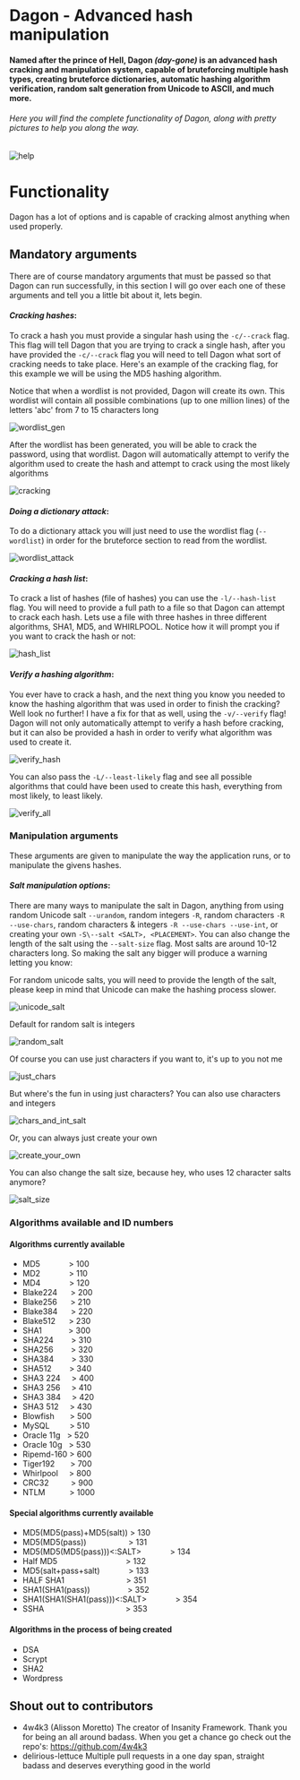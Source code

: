 # Dagon - Advanced hash manipulation
#### Named after the prince of Hell, Dagon *(day-gone)* is an advanced hash cracking and manipulation system, capable of bruteforcing multiple hash types, creating bruteforce dictionaries, automatic hashing algorithm verification, random salt generation from Unicode to ASCII, and much more. 

###### Here you will find the complete functionality of Dagon, along with pretty pictures to help you along the way.

![help](https://cloud.githubusercontent.com/assets/14183473/26105976/e1ba4830-3a09-11e7-8bfd-11e1ae056d49.PNG)

# Functionality

Dagon has a lot of options and is capable of cracking almost anything when used properly.

## Mandatory arguments

There are of course mandatory arguments that must be passed so that Dagon can run successfully, in this section I will go over each one of these arguments and tell you a little bit about it, lets begin.

#### _Cracking hashes_:

To crack a hash you must provide a singular hash using the `-c/--crack` flag. This flag will tell Dagon that you are trying to crack a single hash, after you have provided the `-c/--crack` flag you will need to tell Dagon what sort of cracking needs to take place. Here's an example of the cracking flag, for this example we will be using the MD5 hashing algorithm.

Notice that when a wordlist is not provided, Dagon will create its own. This wordlist will contain all possible combinations (up to one million lines) of the letters 'abc' from 7 to 15 characters long

![wordlist_gen](https://cloud.githubusercontent.com/assets/14183473/26103895/359f712c-3a01-11e7-8d36-55a312da0264.PNG)

After the wordlist has been generated, you will be able to crack the password, using that wordlist. Dagon will automatically attempt to verify the algorithm used to create the hash and attempt to crack using the most likely algorithms

![cracking](https://cloud.githubusercontent.com/assets/14183473/26104116/f8538cda-3a01-11e7-87a7-7136042ffc0e.PNG)

#### _Doing a dictionary attack_:

To do a dictionary attack you will just need to use the wordlist flag (`--wordlist`) in order for the bruteforce section to read from the wordlist. 

![wordlist_attack](https://cloud.githubusercontent.com/assets/14183473/26204867/c28c226a-3ba5-11e7-8e0f-4410d1deb3ef.PNG)

#### _Cracking a hash list_:

To crack a list of hashes (file of hashes) you can use the `-l/--hash-list` flag. You will need to provide a full path to a file so that Dagon can attempt to crack each hash. Lets use a file with three hashes in three different algorithms, SHA1, MD5, and WHIRLPOOL. Notice how it will prompt you if you want to crack the hash or not:

![hash_list](https://cloud.githubusercontent.com/assets/14183473/26104288/c9adf220-3a02-11e7-8879-88a6f2a76a42.PNG)

#### _Verify a hashing algorithm_:

You ever have to crack a hash, and the next thing you know you needed to know the hashing algorithm that was used in order to finish the cracking? Well look no further! I have a fix for that as well, using the `-v/--verify` flag! Dagon will not only automatically attempt to verify a hash before cracking, but it can also be provided a hash in order to verify what algorithm was used to create it.

![verify_hash](https://cloud.githubusercontent.com/assets/14183473/26104876/5c9cad90-3a05-11e7-9055-ef6f2c2ad57c.PNG)

You can also pass the `-L/--least-likely` flag and see all possible algorithms that could have been used to create this hash, everything from most likely, to least likely.

![verify_all](https://cloud.githubusercontent.com/assets/14183473/26104919/860ff9de-3a05-11e7-9ad4-69b43981609a.PNG)

### Manipulation arguments

These arguments are given to manipulate the way the application runs, or to manipulate the givens hashes.

#### _Salt manipulation options_:

There are many ways to manipulate the salt in Dagon, anything from using random Unicode salt `--urandom`, random integers `-R`, random characters `-R --use-chars`, random characters & integers `-R --use-chars --use-int`, or creating your own `-S\--salt <SALT>, <PLACEMENT>`. You can also change the length of the salt using the `--salt-size` flag. Most salts are around 10-12 characters long. So making the salt any bigger will produce a warning letting you know:

For random unicode salts, you will need to provide the length of the salt, please keep in mind that Unicode can make the hashing process slower.

![unicode_salt](https://cloud.githubusercontent.com/assets/14183473/26105454/a32957de-3a07-11e7-93c6-2b728d5b7c20.PNG)

Default for random salt is integers

![random_salt](https://cloud.githubusercontent.com/assets/14183473/26105456/a32a3654-3a07-11e7-93d4-3d7d875f3b52.PNG)

Of course you can use just characters if you want to, it's up to you not me

![just_chars](https://cloud.githubusercontent.com/assets/14183473/26105455/a329fe28-3a07-11e7-9e07-79810de38b02.PNG)

But where's the fun in using just characters? You can also use characters and integers

![chars_and_int_salt](https://cloud.githubusercontent.com/assets/14183473/26105457/a32d1e96-3a07-11e7-9c6a-befa73a75778.PNG)

Or, you can always just create your own

![create_your_own](https://cloud.githubusercontent.com/assets/14183473/26105458/a3fb81e6-3a07-11e7-9f03-d357f2c29600.PNG)

You can also change the salt size, because hey, who uses 12 character salts anymore?

![salt_size](https://cloud.githubusercontent.com/assets/14183473/26105647/5dad0be6-3a08-11e7-8757-bb6bc9e375c2.PNG)

### Algorithms available and ID numbers

#### Algorithms currently available

 - MD5&nbsp;&nbsp;&nbsp;&nbsp;&nbsp;&nbsp;&nbsp;&nbsp;&nbsp;&nbsp;&nbsp;&nbsp;&nbsp;> 100
 - MD2&nbsp;&nbsp;&nbsp;&nbsp;&nbsp;&nbsp;&nbsp;&nbsp;&nbsp;&nbsp;&nbsp;&nbsp;&nbsp;> 110
 - MD4&nbsp;&nbsp;&nbsp;&nbsp;&nbsp;&nbsp;&nbsp;&nbsp;&nbsp;&nbsp;&nbsp;&nbsp;&nbsp;> 120
 - Blake224&nbsp;&nbsp;&nbsp;&nbsp;&nbsp;&nbsp;> 200
 - Blake256&nbsp;&nbsp;&nbsp;&nbsp;&nbsp;&nbsp;> 210
 - Blake384&nbsp;&nbsp;&nbsp;&nbsp;&nbsp;&nbsp;> 220 
 - Blake512&nbsp;&nbsp;&nbsp;&nbsp;&nbsp;&nbsp;> 230
 - SHA1&nbsp;&nbsp;&nbsp;&nbsp;&nbsp;&nbsp;&nbsp;&nbsp;&nbsp;&nbsp;&nbsp;&nbsp;> 300
 - SHA224&nbsp;&nbsp;&nbsp;&nbsp;&nbsp;&nbsp;&nbsp;&nbsp;> 310
 - SHA256&nbsp;&nbsp;&nbsp;&nbsp;&nbsp;&nbsp;&nbsp;&nbsp;> 320
 - SHA384&nbsp;&nbsp;&nbsp;&nbsp;&nbsp;&nbsp;&nbsp;&nbsp;> 330
 - SHA512&nbsp;&nbsp;&nbsp;&nbsp;&nbsp;&nbsp;&nbsp;&nbsp;> 340
 - SHA3 224&nbsp;&nbsp;&nbsp;&nbsp;&nbsp;> 400
 - SHA3 256&nbsp;&nbsp;&nbsp;&nbsp;&nbsp;> 410
 - SHA3 384&nbsp;&nbsp;&nbsp;&nbsp;&nbsp;> 420
 - SHA3 512&nbsp;&nbsp;&nbsp;&nbsp;&nbsp;> 430
 - Blowfish&nbsp;&nbsp;&nbsp;&nbsp;&nbsp;&nbsp;&nbsp;> 500
 - MySQL&nbsp;&nbsp;&nbsp;&nbsp;&nbsp;&nbsp;&nbsp;&nbsp;&nbsp;> 510
 - Oracle 11g&nbsp;&nbsp;&nbsp;> 520
 - Oracle 10g&nbsp;&nbsp;&nbsp;> 530
 - Ripemd-160&nbsp;> 600
 - Tiger192&nbsp;&nbsp;&nbsp;&nbsp;&nbsp;&nbsp;&nbsp;> 700
 - Whirlpool&nbsp;&nbsp;&nbsp;&nbsp;&nbsp;> 800
 - CRC32&nbsp;&nbsp;&nbsp;&nbsp;&nbsp;&nbsp;&nbsp;&nbsp;&nbsp;&nbsp;> 900
 - NTLM&nbsp;&nbsp;&nbsp;&nbsp;&nbsp;&nbsp;&nbsp;&nbsp;&nbsp;&nbsp;&nbsp;> 1000
 
#### Special algorithms currently available

 - MD5(MD5(pass)+MD5(salt))&nbsp;> 130
 - MD5(MD5(pass))&nbsp;&nbsp;&nbsp;&nbsp;&nbsp;&nbsp;&nbsp;&nbsp;&nbsp;&nbsp;&nbsp;&nbsp;&nbsp;&nbsp;&nbsp;&nbsp;&nbsp;&nbsp;&nbsp;> 131
 - MD5(MD5(MD5(pass)))<:SALT>&nbsp;&nbsp;&nbsp;&nbsp;&nbsp;&nbsp;&nbsp;&nbsp;&nbsp;&nbsp;&nbsp;&nbsp;&nbsp;> 134
 - Half MD5&nbsp;&nbsp;&nbsp;&nbsp;&nbsp;&nbsp;&nbsp;&nbsp;&nbsp;&nbsp;&nbsp;&nbsp;&nbsp;&nbsp;&nbsp;&nbsp;&nbsp;&nbsp;&nbsp;&nbsp;&nbsp;&nbsp;&nbsp;&nbsp;&nbsp;&nbsp;&nbsp;&nbsp;&nbsp;&nbsp;&nbsp;> 132
 - MD5(salt+pass+salt)&nbsp;&nbsp;&nbsp;&nbsp;&nbsp;&nbsp;&nbsp;&nbsp;&nbsp;&nbsp;&nbsp;&nbsp;&nbsp;> 133
 - HALF SHA1&nbsp;&nbsp;&nbsp;&nbsp;&nbsp;&nbsp;&nbsp;&nbsp;&nbsp;&nbsp;&nbsp;&nbsp;&nbsp;&nbsp;&nbsp;&nbsp;&nbsp;&nbsp;&nbsp;&nbsp;&nbsp;&nbsp;&nbsp;&nbsp;&nbsp;&nbsp;&nbsp;&nbsp;> 351
 - SHA1(SHA1(pass))&nbsp;&nbsp;&nbsp;&nbsp;&nbsp;&nbsp;&nbsp;&nbsp;&nbsp;&nbsp;&nbsp;&nbsp;&nbsp;&nbsp;&nbsp;&nbsp;&nbsp;> 352
 - SHA1(SHA1(SHA1(pass)))<:SALT>&nbsp;&nbsp;&nbsp;&nbsp;&nbsp;&nbsp;&nbsp;&nbsp;&nbsp;&nbsp;&nbsp;&nbsp;&nbsp;> 354
 - SSHA&nbsp;&nbsp;&nbsp;&nbsp;&nbsp;&nbsp;&nbsp;&nbsp;&nbsp;&nbsp;&nbsp;&nbsp;&nbsp;&nbsp;&nbsp;&nbsp;&nbsp;&nbsp;&nbsp;&nbsp;&nbsp;&nbsp;&nbsp;&nbsp;&nbsp;&nbsp;&nbsp;&nbsp;&nbsp;&nbsp;&nbsp;&nbsp;&nbsp;&nbsp;&nbsp;&nbsp;&nbsp;> 353

#### Algorithms in the process of being created

 - DSA
 - Scrypt
 - SHA2
 - Wordpress
 
## Shout out to contributors

 - 4w4k3 (Alisson Moretto)
     The creator of Insanity Framework. Thank you for being an all around badass. When you get a chance go check out the repo's: https://github.com/4w4k3
 - delirious-lettuce
     Multiple pull requests in a one day span, straight badass and deserves everything good in the world